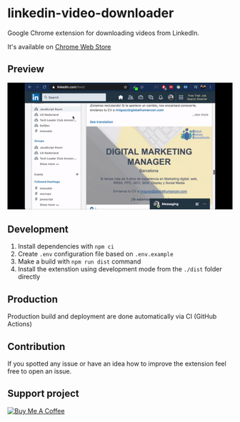 # linkedin-video-downloader

Google Chrome extension for downloading videos from LinkedIn.

It's available on [Chrome Web Store](https://chrome.google.com/webstore/detail/linkedin-video-downloader/jphfcmjmlcoecehbanbbfgonpapcnjdi)

## Preview

![preview](preview.gif)

## Development

1. Install dependencies with `npm ci`
2. Create `.env` configuration file based on `.env.example`
3. Make a build with `npm run dist` command
4. Install the extenstion using development mode from the `./dist` folder directly

## Production

Production build and deployment are done automatically via CI (GitHub Actions)

## Contribution

If you spotted any issue or have an idea how to improve the extension feel free to open an issue.

## Support project

<a href="https://www.buymeacoffee.com/roomjs" target="_blank"><img src="https://cdn.buymeacoffee.com/buttons/default-orange.png" alt="Buy Me A Coffee" height="41" width="174"></a>
